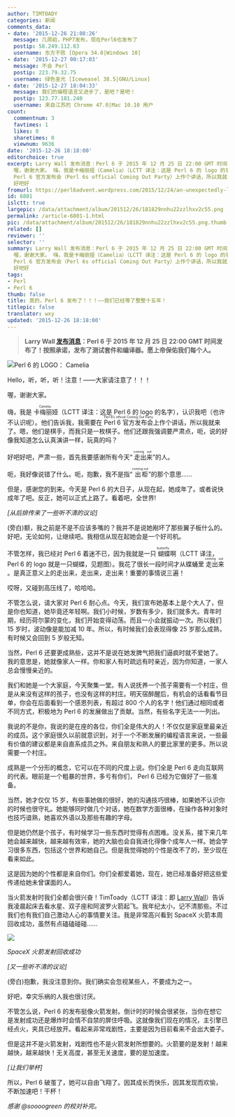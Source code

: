 ```yaml
---
author: TIMTOADY
categories: 新闻
comments_data:
- date: '2015-12-26 21:08:26'
  message: 几周前，PHP7发布，现在Perl6也发布了
  postip: 58.249.112.83
  username: 东方不败 [Opera 34.0|Windows 10]
- date: '2015-12-27 00:17:03'
  message: 不会 Perl
  postip: 223.79.32.75
  username: 绿色圣光 [Iceweasel 38.5|GNU/Linux]
- date: '2015-12-27 18:04:33'
  message: 我们的编程语言又进步了，是吧？是吧！
  postip: 123.77.181.240
  username: 来自江苏的 Chrome 47.0|Mac 10.10 用户
count:
  commentnum: 3
  favtimes: 1
  likes: 0
  sharetimes: 0
  viewnum: 9636
date: '2015-12-26 18:18:00'
editorchoice: true
excerpt: Larry Wall 发布消息：Perl 6 于 2015 年 12 月 25 日 22:00 GMT 时间发布了！按照承诺，发布了测试套件和编译器。愿上帝保佑我们每个人。    Hello，听，听，听！注意！大家请注意了！！！
  喔，谢谢大家。 嗨，我是卡梅丽娅（Camelia）（LCTT 译注：这是 Perl 6 的 logo 的名字），认识我吧（也许不认识呢）。他们告诉我，我需要在
  Perl 6 官方发布会（Perl 6s official Coming Out Party）上作个讲话，所以我就来了。嗯，他们是棋手，而我只是一枚棋子。他们还跟我强调要严肃点，呃，说的好像我知道怎么认真演讲一样，玩真的吗？
  好吧好
fromurl: https://perl6advent.wordpress.com/2015/12/24/an-unexpectedly-long-expected-party/
id: 6801
islctt: true
largepic: /data/attachment/album/201512/26/181829nnhu22zzlhxv2c55.png
permalink: /article-6801-1.html
pic: /data/attachment/album/201512/26/181829nnhu22zzlhxv2c55.png.thumb.jpg
related: []
reviewer: ''
selector: ''
summary: Larry Wall 发布消息：Perl 6 于 2015 年 12 月 25 日 22:00 GMT 时间发布了！按照承诺，发布了测试套件和编译器。愿上帝保佑我们每个人。    Hello，听，听，听！注意！大家请注意了！！！
  喔，谢谢大家。 嗨，我是卡梅丽娅（Camelia）（LCTT 译注：这是 Perl 6 的 logo 的名字），认识我吧（也许不认识呢）。他们告诉我，我需要在
  Perl 6 官方发布会（Perl 6s official Coming Out Party）上作个讲话，所以我就来了。嗯，他们是棋手，而我只是一枚棋子。他们还跟我强调要严肃点，呃，说的好像我知道怎么认真演讲一样，玩真的吗？
  好吧好
tags:
- Perl
- Perl 6
thumb: false
title: 真的，Perl 6 发布了！！！——我们已经等了整整十五年！
titlepic: false
translator: wxy
updated: '2015-12-26 18:18:00'
---
```



> 
> **Larry Wall [发布消息](https://twitter.com/TimToady/status/680511168713064448)：Perl 6 于 2015 年 12 月 25 日 22:00 GMT 时间发布了！按照承诺，发布了测试套件和编译器。愿上帝保佑我们每个人。**
> 
> 
> 


 


![Perl 6  的 LOGO： Camelia](/data/attachment/album/201512/26/181829nnhu22zzlhxv2c55.png)


Hello，听，听，听！注意！——大家请注意了！！！


喔，谢谢大家。


嗨，我是<ruby> 卡梅丽娅 <rp>  （ </rp> <rt>  Camelia </rt> <rp>  ） </rp></ruby>（LCTT 译注：这是 Perl 6 的 logo 的名字），认识我吧（也许不认识呢）。他们告诉我，我需要在 <ruby> Perl 6 官方发布会 <rp>  （ </rp> <rt>  Perl 6’s official Coming Out Party </rt> <rp>  ） </rp></ruby>上作个讲话，所以我就来了。嗯，他们是棋手，而我只是一枚棋子。他们还跟我强调要严肃点，呃，说的好像我知道怎么认真演讲一样，玩真的吗？


好吧好吧，严肃一些，首先我要感谢所有今天“<ruby> 走出来 <rp>  （ </rp> <rt>  coming out </rt> <rp>  ） </rp></ruby>”的人。


呃，我好像说错了什么。呃，抱歉，我不是指“<ruby> 出柜 <rp>  （ </rp> <rt>  coming out </rt> <rp>  ） </rp></ruby>”的那个意思……


但是，感谢您的到来。今天是 Perl 6 的大日子，从现在起，她成年了。或者说快成年了吧。反正，她可以正式上路了。看着吧，全世界!


*[从后排传来了一些听不清的议论]*


(旁白)额，我之前是不是不应该多嘴的？我并不是说她剐坏了那些翼子板什么的。好吧，无论如何，让继续吧。我相信从现在起她会是一个好司机。


不管怎样，我已经对 Perl 6 着迷不已，因为我就是一只<ruby> 蝴蝶 <rp>  （ </rp> <rt>  butterfly </rt> <rp>  ） </rp></ruby>啊（LCTT 译注，Perl 6 的 logo 就是一只蝴蝶，见题图）。我花了很长一段时间才从蝶蛹里<ruby> 走出来 <rp>  （ </rp> <rt>  coming out </rt> <rp>  ） </rp></ruby>。是真正意义上的走出来，走出来，走出来！重要的事情说三遍！


哎呀，又碰到高压线了，哈哈哈。


不管怎么说，请大家对 Perl 6 耐心点。今天，我们宣布她基本上是个大人了，但是你也知道，她毕竟还年轻啊。我们小时候，岁数有多少，我们就多大。青年时期，经历荷尔蒙的变化，我们开始变得动荡。而且一小会就振动一次。所以我们 15 岁时，波动像是能加减 10 年。所以，有时候我们会表现得像 25 岁那么成熟，有时候又会回到 5 岁般无知。


当然，Perl 6 还要更成熟些，这并不是说在她发脾气把我们逼疯时就不爱她了。我的意思是，她就像家人一样。你和家人有时疏远有时亲近，因为你知道，一家人总会慢慢亲近的。


我们和她是一个大家庭，今天聚集一堂。有人说抚养一个孩子需要有一个村庄，但是从来没有这样的孩子，也没有这样的村庄。明天宿醉醒后，有机会的话看看节目单，你会在后面看到一个感恩列表，有超过 800 个人的名字！他们通过相同或者不同方式，积极地为 Perl 6 的发展做出了贡献。当然，有些名字无法一一列出。


我说的不是你，我说的是在座的各位，你们全是伟大的人！不仅仅是家庭里最亲近的成员。这个家庭很久以前就意识到，对于一个不断发展的编程语言来说，一些最有价值的建议都是来自直系成员之外。来自朋友和熟人的要比家里的更多。所以说需要一个村庄。


成熟是一个分形的概念，它可以在不同的尺度上说。你们全是 Perl 6 走向互联网的代表。眼前是一个粗暴的世界，多亏有你们， Perl 6 已经为它做好了一些准备。


当然，她才仅仅 15 岁，有些事她做的很好，她的沟通技巧很棒，如果她不认识你的时候也很守礼。她能够同时做几个对话，她在数学方面很棒，在操作各种对象时也技巧谙熟，她喜欢外语以及那些有趣的字母。


但是她仍然是个孩子，有时候学习一些东西时觉得有点困难。没关系，接下来几年她会越来越快，越来越有效率，她的大脑也会自我进化得像个成年人一样。她会学习很多东西，包括这个世界和她自己。但是我觉得她的个性是改不了的，至少现在看来如此。


这是因为她的个性都是来自你们。你们全都爱着她，现在，她已经准备好把这些爱传递给她未曾谋面的人。


当火箭发射时我们全都会很兴奋！TimToady（LCTT 译注：即 [Larry Wall](https://twitter.com/TimToady)）告诉我凌晨起床去看水星、双子座和阿波罗火箭起飞。我年纪太小，记不清那些。不过我们也有我们自己激动人心的事情要关注。我是非常高兴看到 SpaceX 火箭本周回收成功，虽然有点磕磕碰碰……


![](/data/attachment/album/201512/26/181831py4keifl4kuctftf.png)


*SpaceX 火箭发射回收成功*


*[又一些听不清的议论]*


(旁白)抱歉，我没注意到你。我们确实会忽视某些人，不要成为之一。


好吧，幸灾乐祸的人我也很讨厌。


不管怎么说，Perl 6 的发布挺像火箭发射。倒计时的时候会很紧张，当你在想它是发射成功还是爆炸时会情不自禁的屏住呼吸。这就像我们现在的情况，主引擎已经点火，夹具已经放开。看起来非常戏剧性，主要是因为目前看来不会出大娄子。


但是这并不是火箭发射，戏剧性也不是火箭发射所想要的。火箭要的是发射！越来越快，越来越快！无关高度，甚至无关速度，要的是加速度。


*[让我们举杯]*


所以，Perl 6 破茧了，她可以自由飞翔了。因其成长而快乐，因其发现而欢愉，不断加速吧！干杯！


*感谢 @soooogreen 的校对补完。*